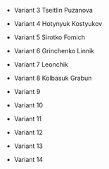 * Variant 3 Tseitlin Puzanova

* Variant 4 Hotynyuk Kostyukov

* Variant 5 Sirotko Fomich

* Variant 6 Grinchenko Linnik

* Variant 7 Leonchik

* Variant 8 Kolbasuk Grabun

* Variant 9

* Variant 10

* Variant 11

* Variant 12

* Variant 13

* Variant 14

